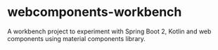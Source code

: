# webcomponents-workbench

A workbench project to experiment with Spring Boot 2, Kotlin and
web components using material components library.
